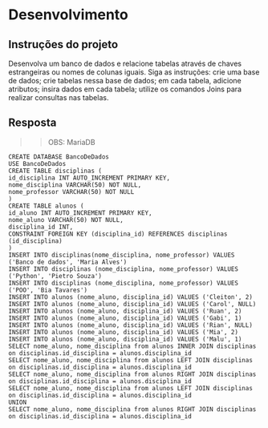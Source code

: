 # Desenvolvimento

## Instruções do projeto

Desenvolva um banco de dados e relacione tabelas através de chaves estrangeiras ou nomes de colunas iguais. Siga as instruções:
crie uma base de dados; 
crie tabelas nessa base de dados;
em cada tabela, adicione atributos;
insira dados em cada tabela;
utilize os comandos Joins para realizar consultas nas tabelas.

## Resposta
>> OBS: MariaDB
```
CREATE DATABASE BancoDeDados
USE BancoDeDados
CREATE TABLE disciplinas (
id_disciplina INT AUTO_INCREMENT PRIMARY KEY,
nome_disciplina VARCHAR(50) NOT NULL,
nome_professor VARCHAR(50) NOT NULL
)
CREATE TABLE alunos (
id_aluno INT AUTO_INCREMENT PRIMARY KEY,
nome_aluno VARCHAR(50) NOT NULL,
disciplina_id INT,
CONSTRAINT FOREIGN KEY (disciplina_id) REFERENCES disciplinas (id_disciplina)
)
INSERT INTO disciplinas(nome_disciplina, nome_professor) VALUES ('Banco de dados', 'Maria Alves')
INSERT INTO disciplinas (nome_disciplina, nome_professor) VALUES ('Python', 'Pietro Souza')
INSERT INTO disciplinas (nome_disciplina, nome_professor) VALUES ('POO', 'Bia Tavares')
INSERT INTO alunos (nome_aluno, disciplina_id) VALUES ('Cleiton', 2)
INSERT INTO alunos (nome_aluno, disciplina_id) VALUES ('Carol', NULL)
INSERT INTO alunos (nome_aluno, disciplina_id) VALUES ('Ruan', 2)
INSERT INTO alunos (nome_aluno, disciplina_id) VALUES ('Gabi', 1)
INSERT INTO alunos (nome_aluno, disciplina_id) VALUES ('Rian', NULL)
INSERT INTO alunos (nome_aluno, disciplina_id) VALUES ('Mia', 2)
INSERT INTO alunos (nome_aluno, disciplina_id) VALUES ('Malu', 1)
SELECT nome_aluno, nome_disciplina from alunos INNER JOIN disciplinas on disciplinas.id_disciplina = alunos.disciplina_id
SELECT nome_aluno, nome_disciplina from alunos LEFT JOIN disciplinas on disciplinas.id_disciplina = alunos.disciplina_id
SELECT nome_aluno, nome_disciplina from alunos RIGHT JOIN disciplinas on disciplinas.id_disciplina = alunos.disciplina_id
SELECT nome_aluno, nome_disciplina from alunos LEFT JOIN disciplinas on disciplinas.id_disciplina = alunos.disciplina_id
UNION
SELECT nome_aluno, nome_disciplina from alunos RIGHT JOIN disciplinas on disciplinas.id_disciplina = alunos.disciplina_id
```
